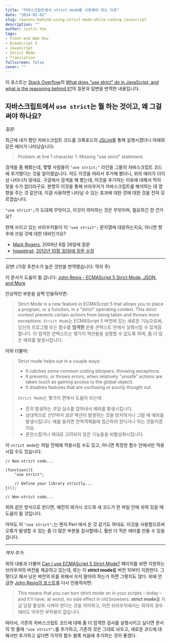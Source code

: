 ```yaml
---
title: "자바스크립트에서 strict mode를 사용해야 하는 이유"
date: "2014-01-02"
slug: reasons-behind-using-strict-mode-while-coding-javascript
description: ""
author: Justin Yoo
tags:
- Front-end Web Dev
- EcmaScript 5
- JavaScript
- Strict Mode
- Translation
fullscreen: false
cover: ""
---
```


이 포스트는 [Stack Overflow](http://stackoverflow.com)의 [What does “use strict” do in JavaScript, and what is the reasoning behind it?](http://stackoverflow.com/questions/1335851/what-does-use-strict-do-in-javascript-and-what-is-the-reasoning-behind-it)의 질문과 답변을 번역한 내용입니다.

## 자바스크립트에서 `use strict`는 뭘 하는 것이고, 왜 그걸 써야 하나요?

_질문_:

최근에 내가 짰던 자바스크립트 코드를 크록포드의 [JSLint](http://www.jslint.com)를 통해 실행시켰더니 아래와 같은 에러가 나타났습니다:

> Problem at line 1 character 1: Missing "use strict" statement.

검색을 좀 해봤는데, 몇몇 사람들이 `"use strict;"` 라인을 그들의 자바스크립트 코드에 추가했다는 것을 알아챘습니다. 저도 이것을 따라서 추가해 봤더니, 위의 에러가 더이상 나타나지 않네요. 구글에서 검색을 해 봤는데, 이것을 추가하는 이유에 대해서 딱히 찾을 수가 없더라구요. 분명히 이것을 통해 브라우저가 자바스크립트를 해석하는 데 영향을 주는 것 같은데, 이걸 사용하면 나타날 수 있는 효과에 대한 것에 대한 것을 전혀 모르겠습니다.

`"use strict";`가 도대체 무엇이고, 이것이 의미하는 것은 무엇이며, 필요하긴 한 건가요?

현재 쓰이고 있는 브라우저들이 이 `"use strict";` 문자열에 대응하는지요, 아니면 향후에 쓰일 것에 대한 대비인가요?

- [Mark Rogers](http://stackoverflow.com/users/25847/mark-rogers), 2009년 8월 26일에 질문
- [hippietrail](http://stackoverflow.com/users/527702/hippietrail), [2012년 10월 30일에 질문 수정](http://stackoverflow.com/posts/1335851/revisions)

* * *

_답변_: (가장 추천수가 높은 것만을 번역했습니다: 역자 주)

이 문서가 도움이 될 겁니다: [John Resig - ECMAScript 5 Strict Mode, JSON, and More](http://ejohn.org/blog/ecmascript-5-strict-mode-json-and-more)

인상적인 부분을 살짝 인용하자면:

> Strict Mode is a new feature in ECMAScript 5 that allows you to place a program, or a function, in a "strict" operating context. This strict context prevents certain actions from being taken and throws more exceptions. `Strict Mode`는 ECMAScript 5 버전에 있는 새로운 기능으로써, 당신의 프로그램 또는 함수를 **엄격한** 운용 콘텍스트 안에서 실행시킬 수 있게끔 합니다. 이 엄격한 콘텍스트는 몇가지 액션들을 실행할 수 없도록 하며, 좀 더 많은 예외를 발생시킵니다.

이와 더불어:

> Strict mode helps out in a couple ways:
> 
> - It catches some common coding bloopers, throwing exceptions.
> - It prevents, or throws errors, when relatively "unsafe" actions are taken (such as gaining access to the global object).
> - It disables features that are confusing or poorly thought out.
> 
> `Strict Mode`는 몇가지 면에서 도움이 되는데:
> 
> - 흔히 발생하는 코딩 실수를 잡아내서 예외를 발생시킵니다.
> - 상대적으로 _안전하지 않은_ 액션이 발생하는 것을 방지하거나 그럴 때 예외를 발생시킵니다. 예를 들자면 전역객체들에 접근하려 한다거나 하는 것들이겠지요.
> - 혼란스럽거나 제대로 고려되지 않은 기능들을 비활성화시킵니다.

이 `strict mode`는 파일 전체에 적용시킬 수도 있고, 아니면 특정한 함수 안에서만 적용시킬 수도 있습니다.

```
// Non-strict code...

(function(){
    "use strict";

    // Define your library strictly...
})();

// Non-strict code...

```

위와 같은 방식으로 한다면, 예전의 레거시 코드와 새 코드가 한 파일 안에 섞여 있을 때 도움이 될 것입니다.

아마도 이 `"use strict";`는 왠지 Perl 에서 온 것 같기도 하네요. 이것을 사용함으로써 오류가 발생할 수 있는 좀 더 많은 부분을 검사할테니, 훨씬 더 적은 에러를 만들 수 있을 겁니다.

* * *

_역자 추가_:

위의 내용과 더불어 [Can I use ECMAScript 5 Strict Mode?](http://caniuse.com/use-strict) 페이지를 보면 지원하는 브라우저의 버전을 제공하고 있는데, IE는 이 **strict mode**를 버전 10부터 지원한다. 그렇다고 해서 낮은 버전의 IE를 위해서 쓰지 말아야 하는가 하면 그렇지도 않다. 위에 언급한 [John Resig의 포스트](http://ejohn.org/blog/ecmascript-5-strict-mode-json-and-more)를 다시 인용하자면:

> This means that you can turn strict mode on in your scripts – today – and it'll have, at worst, no side effect in old browsers. **strict mode**를 지금 당장 활성화 시켜야 한다는 것을 의미하고, 이전 브라우저에서는 최악의 경우에라도 아무런 부작용이 없습니다.

따라서, 기존의 자바스크립트 코드에 대해 좀 더 엄격한 검사를 실행시키고 싶다면 문서의 첫 줄에 `"use strict";`를 추가하고, 기존의 것은 그대로 놔두고, 새로운 코드에 대해서만 추가하고 싶다면 각각의 함수 블록 처음에 추가하는 것이 좋겠다.
